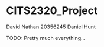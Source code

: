 CITS2320_Project
================

David Nathan 20356245
Daniel Hunt  

TODO: Pretty much everything...